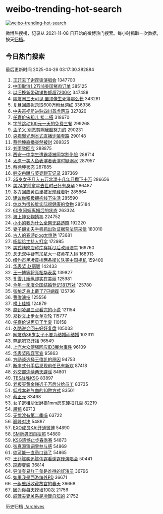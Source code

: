 # weibo-trending-hot-search

[![weibo-trending-hot-search](https://github.com/ameizi/weibo-trending-hot-search/actions/workflows/ci.yml/badge.svg)](https://github.com/ameizi/weibo-trending-hot-search/actions/workflows/ci.yml)

微博热搜榜，记录从 2021-11-08 日开始的微博热门搜索。每小时抓取一次数据，按天[归档](./archives)。

## 今日热门搜索

<!-- BEGIN --> 
最后更新时间 2025-04-26 03:17:30.382884 
1. [王菲去了谢霆锋演唱会](https://s.weibo.com/weibo?q=%23%E7%8E%8B%E8%8F%B2%E5%8E%BB%E4%BA%86%E8%B0%A2%E9%9C%86%E9%94%8B%E6%BC%94%E5%94%B1%E4%BC%9A%23&t=31&band_rank=1&Refer=top) 1347700
1. [中国取消1.2万吨美国猪肉订单](https://s.weibo.com/weibo?q=%23%E4%B8%AD%E5%9B%BD%E5%8F%96%E6%B6%881.2%E4%B8%87%E5%90%A8%E7%BE%8E%E5%9B%BD%E7%8C%AA%E8%82%89%E8%AE%A2%E5%8D%95%23&t=31&band_rank=2&Refer=top) 385125
1. [以旧换新带动销售额超7200亿](https://s.weibo.com/weibo?q=%23%E4%BB%A5%E6%97%A7%E6%8D%A2%E6%96%B0%E5%B8%A6%E5%8A%A8%E9%94%80%E5%94%AE%E9%A2%9D%E8%B6%857200%E4%BA%BF%23&t=31&band_rank=3&Refer=top) 347488
1. [朋友圈三天可见 置顶像生死簿那么长](https://s.weibo.com/weibo?q=%E6%9C%8B%E5%8F%8B%E5%9C%88%E4%B8%89%E5%A4%A9%E5%8F%AF%E8%A7%81%20%E7%BD%AE%E9%A1%B6%E5%83%8F%E7%94%9F%E6%AD%BB%E7%B0%BF%E9%82%A3%E4%B9%88%E9%95%BF&t=31&band_rank=4&Refer=top) 343281
1. [复旦回应拟录取600万粉丝网红](https://s.weibo.com/weibo?q=%23%E5%A4%8D%E6%97%A6%E5%9B%9E%E5%BA%94%E6%8B%9F%E5%BD%95%E5%8F%96600%E4%B8%87%E7%B2%89%E4%B8%9D%E7%BD%91%E7%BA%A2%23&t=31&band_rank=5&Refer=top) 336936
1. [中央巡视组进驻四川首虎落马](https://s.weibo.com/weibo?q=%23%E4%B8%AD%E5%A4%AE%E5%B7%A1%E8%A7%86%E7%BB%84%E8%BF%9B%E9%A9%BB%E5%9B%9B%E5%B7%9D%E9%A6%96%E8%99%8E%E8%90%BD%E9%A9%AC%23&t=31&band_rank=6&Refer=top) 327820
1. [任嘉伦宋祖儿 接二搭](https://s.weibo.com/weibo?q=%E4%BB%BB%E5%98%89%E4%BC%A6%E5%AE%8B%E7%A5%96%E5%84%BF%20%E6%8E%A5%E4%BA%8C%E6%90%AD&t=31&band_rank=7&Refer=top) 318670
1. [字节跳动100元一天的免费三餐](https://s.weibo.com/weibo?q=%E5%AD%97%E8%8A%82%E8%B7%B3%E5%8A%A8100%E5%85%83%E4%B8%80%E5%A4%A9%E7%9A%84%E5%85%8D%E8%B4%B9%E4%B8%89%E9%A4%90&t=31&band_rank=8&Refer=top) 299268
1. [孟子义 别恶剪啊我超努力的](https://s.weibo.com/weibo?q=%E5%AD%9F%E5%AD%90%E4%B9%89%20%E5%88%AB%E6%81%B6%E5%89%AA%E5%95%8A%E6%88%91%E8%B6%85%E5%8A%AA%E5%8A%9B%E7%9A%84&t=31&band_rank=9&Refer=top) 290231
1. [央视曝光剧本式直播诈骗套路](https://s.weibo.com/weibo?q=%23%E5%A4%AE%E8%A7%86%E6%9B%9D%E5%85%89%E5%89%A7%E6%9C%AC%E5%BC%8F%E7%9B%B4%E6%92%AD%E8%AF%88%E9%AA%97%E5%A5%97%E8%B7%AF%23&t=31&band_rank=10&Refer=top) 290148
1. [蔡徐坤直播突然被封](https://s.weibo.com/weibo?q=%23%E8%94%A1%E5%BE%90%E5%9D%A4%E7%9B%B4%E6%92%AD%E7%AA%81%E7%84%B6%E8%A2%AB%E5%B0%81%23&t=31&band_rank=11&Refer=top) 289325
1. [刘雨欣回应](https://s.weibo.com/weibo?q=%E5%88%98%E9%9B%A8%E6%AC%A3%E5%9B%9E%E5%BA%94&t=31&band_rank=12&Refer=top) 288875
1. [西安一中学生遭霸凌被同学割伤脸](https://s.weibo.com/weibo?q=%23%E8%A5%BF%E5%AE%89%E4%B8%80%E4%B8%AD%E5%AD%A6%E7%94%9F%E9%81%AD%E9%9C%B8%E5%87%8C%E8%A2%AB%E5%90%8C%E5%AD%A6%E5%89%B2%E4%BC%A4%E8%84%B8%23&t=31&band_rank=13&Refer=top) 288714
1. [太原一美人鱼表演者表演时疑溺水](https://s.weibo.com/weibo?q=%23%E5%A4%AA%E5%8E%9F%E4%B8%80%E7%BE%8E%E4%BA%BA%E9%B1%BC%E8%A1%A8%E6%BC%94%E8%80%85%E8%A1%A8%E6%BC%94%E6%97%B6%E7%96%91%E6%BA%BA%E6%B0%B4%23&t=31&band_rank=14&Refer=top) 287957
1. [蔡徐坤状态](https://s.weibo.com/weibo?q=%E8%94%A1%E5%BE%90%E5%9D%A4%E7%8A%B6%E6%80%81&t=31&band_rank=15&Refer=top) 287885
1. [韩安冉曝与婆婆聊天记录](https://s.weibo.com/weibo?q=%23%E9%9F%A9%E5%AE%89%E5%86%89%E6%9B%9D%E4%B8%8E%E5%A9%86%E5%A9%86%E8%81%8A%E5%A4%A9%E8%AE%B0%E5%BD%95%23&t=31&band_rank=16&Refer=top) 287369
1. [35岁女子月入五万北漂十几年只攒下十万](https://s.weibo.com/weibo?q=%2335%E5%B2%81%E5%A5%B3%E5%AD%90%E6%9C%88%E5%85%A5%E4%BA%94%E4%B8%87%E5%8C%97%E6%BC%82%E5%8D%81%E5%87%A0%E5%B9%B4%E5%8F%AA%E6%94%92%E4%B8%8B%E5%8D%81%E4%B8%87%23&t=31&band_rank=17&Refer=top) 286656
1. [美24岁前童星去世时已怀有身孕](https://s.weibo.com/weibo?q=%23%E7%BE%8E24%E5%B2%81%E5%89%8D%E7%AB%A5%E6%98%9F%E5%8E%BB%E4%B8%96%E6%97%B6%E5%B7%B2%E6%80%80%E6%9C%89%E8%BA%AB%E5%AD%95%23&t=31&band_rank=18&Refer=top) 286487
1. [多方回应黄瓜里被发现藏着针](https://s.weibo.com/weibo?q=%23%E5%A4%9A%E6%96%B9%E5%9B%9E%E5%BA%94%E9%BB%84%E7%93%9C%E9%87%8C%E8%A2%AB%E5%8F%91%E7%8E%B0%E8%97%8F%E7%9D%80%E9%92%88%23&t=31&band_rank=19&Refer=top) 285864
1. [建议你积极拥抱线下生活](https://s.weibo.com/weibo?q=%23%E5%BB%BA%E8%AE%AE%E4%BD%A0%E7%A7%AF%E6%9E%81%E6%8B%A5%E6%8A%B1%E7%BA%BF%E4%B8%8B%E7%94%9F%E6%B4%BB%23&t=31&band_rank=20&Refer=top) 285590
1. [你以为很长胖实际很健康的食物](https://s.weibo.com/weibo?q=%E4%BD%A0%E4%BB%A5%E4%B8%BA%E5%BE%88%E9%95%BF%E8%83%96%E5%AE%9E%E9%99%85%E5%BE%88%E5%81%A5%E5%BA%B7%E7%9A%84%E9%A3%9F%E7%89%A9&t=31&band_rank=21&Refer=top) 285184
1. [60岁阿姨离婚后的状态](https://s.weibo.com/weibo?q=%2360%E5%B2%81%E9%98%BF%E5%A7%A8%E7%A6%BB%E5%A9%9A%E5%90%8E%E7%9A%84%E7%8A%B6%E6%80%81%23&t=31&band_rank=22&Refer=top) 263324
1. [海上神女鞠婧祎](https://s.weibo.com/weibo?q=%E6%B5%B7%E4%B8%8A%E7%A5%9E%E5%A5%B3%E9%9E%A0%E5%A9%A7%E7%A5%8E&t=31&band_rank=23&Refer=top) 224752
1. [小小的我为什么全网无路透照](https://s.weibo.com/weibo?q=%23%E5%B0%8F%E5%B0%8F%E7%9A%84%E6%88%91%E4%B8%BA%E4%BB%80%E4%B9%88%E5%85%A8%E7%BD%91%E6%97%A0%E8%B7%AF%E9%80%8F%E7%85%A7%23&t=31&band_rank=7&Refer=top) 192220
1. [妻子翻丈夫手机抓出轨证据获法院采信](https://s.weibo.com/weibo?q=%23%E5%A6%BB%E5%AD%90%E7%BF%BB%E4%B8%88%E5%A4%AB%E6%89%8B%E6%9C%BA%E6%8A%93%E5%87%BA%E8%BD%A8%E8%AF%81%E6%8D%AE%E8%8E%B7%E6%B3%95%E9%99%A2%E9%87%87%E4%BF%A1%23&t=31&band_rank=24&Refer=top) 180010
1. [古人的春游plog太惊艳](https://s.weibo.com/weibo?q=%23%E5%8F%A4%E4%BA%BA%E7%9A%84%E6%98%A5%E6%B8%B8plog%E5%A4%AA%E6%83%8A%E8%89%B3%23&t=31&band_rank=25&Refer=top) 173681
1. [杨紫给主持人打伞](https://s.weibo.com/weibo?q=%23%E6%9D%A8%E7%B4%AB%E7%BB%99%E4%B8%BB%E6%8C%81%E4%BA%BA%E6%89%93%E4%BC%9E%23&t=31&band_rank=26&Refer=top) 172985
1. [美式烤肉店称库存耗尽后改用澳牛](https://s.weibo.com/weibo?q=%23%E7%BE%8E%E5%BC%8F%E7%83%A4%E8%82%89%E5%BA%97%E7%A7%B0%E5%BA%93%E5%AD%98%E8%80%97%E5%B0%BD%E5%90%8E%E6%94%B9%E7%94%A8%E6%BE%B3%E7%89%9B%23&t=31&band_rank=8&Refer=top) 169760
1. [念无双中疑有加拿大一枝黄花入镜](https://s.weibo.com/weibo?q=%23%E5%BF%B5%E6%97%A0%E5%8F%8C%E4%B8%AD%E7%96%91%E6%9C%89%E5%8A%A0%E6%8B%BF%E5%A4%A7%E4%B8%80%E6%9E%9D%E9%BB%84%E8%8A%B1%E5%85%A5%E9%95%9C%23&t=31&band_rank=9&Refer=top) 168913
1. [纽约市民凌晨排两条街长队买中国相机](https://s.weibo.com/weibo?q=%23%E7%BA%BD%E7%BA%A6%E5%B8%82%E6%B0%91%E5%87%8C%E6%99%A8%E6%8E%92%E4%B8%A4%E6%9D%A1%E8%A1%97%E9%95%BF%E9%98%9F%E4%B9%B0%E4%B8%AD%E5%9B%BD%E7%9B%B8%E6%9C%BA%23&t=31&band_rank=27&Refer=top) 159400
1. [华表奖 赵丽颖](https://s.weibo.com/weibo?q=%E5%8D%8E%E8%A1%A8%E5%A5%96%20%E8%B5%B5%E4%B8%BD%E9%A2%96&t=31&band_rank=28&Refer=top) 142433
1. [王一博等将亮相华表奖](https://s.weibo.com/weibo?q=%23%E7%8E%8B%E4%B8%80%E5%8D%9A%E7%AD%89%E5%B0%86%E4%BA%AE%E7%9B%B8%E5%8D%8E%E8%A1%A8%E5%A5%96%23&t=31&band_rank=29&Refer=top) 139827
1. [孔雪儿娇纵却实在美丽](https://s.weibo.com/weibo?q=%E5%AD%94%E9%9B%AA%E5%84%BF%E5%A8%87%E7%BA%B5%E5%8D%B4%E5%AE%9E%E5%9C%A8%E7%BE%8E%E4%B8%BD&t=31&band_rank=30&Refer=top) 125981
1. [今年一季度全国结婚登记181万对](https://s.weibo.com/weibo?q=%23%E4%BB%8A%E5%B9%B4%E4%B8%80%E5%AD%A3%E5%BA%A6%E5%85%A8%E5%9B%BD%E7%BB%93%E5%A9%9A%E7%99%BB%E8%AE%B0181%E4%B8%87%E5%AF%B9%23&t=31&band_rank=31&Refer=top) 125780
1. [张柏芝身上戴了7只蝴蝶](https://s.weibo.com/weibo?q=%E5%BC%A0%E6%9F%8F%E8%8A%9D%E8%BA%AB%E4%B8%8A%E6%88%B4%E4%BA%867%E5%8F%AA%E8%9D%B4%E8%9D%B6&t=31&band_rank=32&Refer=top) 125736
1. [曹俊演技](https://s.weibo.com/weibo?q=%E6%9B%B9%E4%BF%8A%E6%BC%94%E6%8A%80&t=31&band_rank=33&Refer=top) 125556
1. [榜上佳婿](https://s.weibo.com/weibo?q=%E6%A6%9C%E4%B8%8A%E4%BD%B3%E5%A9%BF&t=31&band_rank=34&Refer=top) 124879
1. [熬到凌晨三点看完的小说](https://s.weibo.com/weibo?q=%23%E7%86%AC%E5%88%B0%E5%87%8C%E6%99%A8%E4%B8%89%E7%82%B9%E7%9C%8B%E5%AE%8C%E7%9A%84%E5%B0%8F%E8%AF%B4%23&t=31&band_rank=35&Refer=top) 121154
1. [郑钦文止步女单次轮](https://s.weibo.com/weibo?q=%23%E9%83%91%E9%92%A6%E6%96%87%E6%AD%A2%E6%AD%A5%E5%A5%B3%E5%8D%95%E6%AC%A1%E8%BD%AE%23&t=31&band_rank=36&Refer=top) 115777
1. [任嘉伦说再见了半夏](https://s.weibo.com/weibo?q=%23%E4%BB%BB%E5%98%89%E4%BC%A6%E8%AF%B4%E5%86%8D%E8%A7%81%E4%BA%86%E5%8D%8A%E5%A4%8F%23&t=31&band_rank=37&Refer=top) 110158
1. [久酷说会回去好好复盘](https://s.weibo.com/weibo?q=%E4%B9%85%E9%85%B7%E8%AF%B4%E4%BC%9A%E5%9B%9E%E5%8E%BB%E5%A5%BD%E5%A5%BD%E5%A4%8D%E7%9B%98&t=31&band_rank=38&Refer=top) 105033
1. [网友劝36岁女子不要为结婚而结婚](https://s.weibo.com/weibo?q=%23%E7%BD%91%E5%8F%8B%E5%8A%9D36%E5%B2%81%E5%A5%B3%E5%AD%90%E4%B8%8D%E8%A6%81%E4%B8%BA%E7%BB%93%E5%A9%9A%E8%80%8C%E7%BB%93%E5%A9%9A%23&t=31&band_rank=39&Refer=top) 102311
1. [奔跑吧13开播](https://s.weibo.com/weibo?q=%E5%A5%94%E8%B7%91%E5%90%A713%E5%BC%80%E6%92%AD&t=31&band_rank=40&Refer=top) 96549
1. [上汽大众傅强回应ID3展台事件](https://s.weibo.com/weibo?q=%23%E4%B8%8A%E6%B1%BD%E5%A4%A7%E4%BC%97%E5%82%85%E5%BC%BA%E5%9B%9E%E5%BA%94ID3%E5%B1%95%E5%8F%B0%E4%BA%8B%E4%BB%B6%23&t=31&band_rank=41&Refer=top) 96109
1. [华表奖阵容官宣](https://s.weibo.com/weibo?q=%E5%8D%8E%E8%A1%A8%E5%A5%96%E9%98%B5%E5%AE%B9%E5%AE%98%E5%AE%A3&t=31&band_rank=42&Refer=top) 95863
1. [方励谈选择王俊凯的原因](https://s.weibo.com/weibo?q=%23%E6%96%B9%E5%8A%B1%E8%B0%88%E9%80%89%E6%8B%A9%E7%8E%8B%E4%BF%8A%E5%87%AF%E7%9A%84%E5%8E%9F%E5%9B%A0%23&t=31&band_rank=43&Refer=top) 94753
1. [断崖式分手后发现前任已有新欢](https://s.weibo.com/weibo?q=%E6%96%AD%E5%B4%96%E5%BC%8F%E5%88%86%E6%89%8B%E5%90%8E%E5%8F%91%E7%8E%B0%E5%89%8D%E4%BB%BB%E5%B7%B2%E6%9C%89%E6%96%B0%E6%AC%A2&t=31&band_rank=44&Refer=top) 87418
1. [外交部连续两天辟谣](https://s.weibo.com/weibo?q=%23%E5%A4%96%E4%BA%A4%E9%83%A8%E8%BF%9E%E7%BB%AD%E4%B8%A4%E5%A4%A9%E8%BE%9F%E8%B0%A3%23&t=31&band_rank=45&Refer=top) 84801
1. [TES战胜KSG](https://s.weibo.com/weibo?q=%23TES%E6%88%98%E8%83%9CKSG%23&t=31&band_rank=46&Refer=top) 83897
1. [老板买黄金赚近千万后分给员工](https://s.weibo.com/weibo?q=%23%E8%80%81%E6%9D%BF%E4%B9%B0%E9%BB%84%E9%87%91%E8%B5%9A%E8%BF%91%E5%8D%83%E4%B8%87%E5%90%8E%E5%88%86%E7%BB%99%E5%91%98%E5%B7%A5%23&t=31&band_rank=47&Refer=top) 83735
1. [低成本养气血的10种方式](https://s.weibo.com/weibo?q=%23%E4%BD%8E%E6%88%90%E6%9C%AC%E5%85%BB%E6%B0%94%E8%A1%80%E7%9A%8410%E7%A7%8D%E6%96%B9%E5%BC%8F%23&t=31&band_rank=48&Refer=top) 83501
1. [蔡正元](https://s.weibo.com/weibo?q=%E8%94%A1%E6%AD%A3%E5%85%83&t=31&band_rank=49&Refer=top) 83468
1. [女子退租沙发磨损1mm房东硬扣几百](https://s.weibo.com/weibo?q=%23%E5%A5%B3%E5%AD%90%E9%80%80%E7%A7%9F%E6%B2%99%E5%8F%91%E7%A3%A8%E6%8D%9F1mm%E6%88%BF%E4%B8%9C%E7%A1%AC%E6%89%A3%E5%87%A0%E7%99%BE%23&t=31&band_rank=50&Refer=top) 82219
1. [超鹅](https://s.weibo.com/weibo?q=%E8%B6%85%E9%B9%85&t=31&band_rank=31&Refer=top) 69713
1. [无忧渡有第二季吗](https://s.weibo.com/weibo?q=%23%E6%97%A0%E5%BF%A7%E6%B8%A1%E6%9C%89%E7%AC%AC%E4%BA%8C%E5%AD%A3%E5%90%97%23&t=31&band_rank=36&Refer=top) 63722
1. [巅峰对决](https://s.weibo.com/weibo?q=%E5%B7%85%E5%B3%B0%E5%AF%B9%E5%86%B3&t=31&band_rank=42&Refer=top) 54897
1. [EXO成员KAI开通微博](https://s.weibo.com/weibo?q=%23EXO%E6%88%90%E5%91%98KAI%E5%BC%80%E9%80%9A%E5%BE%AE%E5%8D%9A%23&t=31&band_rank=44&Refer=top) 54890
1. [SM新男团自拍照](https://s.weibo.com/weibo?q=%23SM%E6%96%B0%E7%94%B7%E5%9B%A2%E8%87%AA%E6%8B%8D%E7%85%A7%23&t=31&band_rank=46&Refer=top) 54880
1. [KSG遗憾止步春季赛](https://s.weibo.com/weibo?q=%23KSG%E9%81%97%E6%86%BE%E6%AD%A2%E6%AD%A5%E6%98%A5%E5%AD%A3%E8%B5%9B%23&t=31&band_rank=48&Refer=top) 54873
1. [张真源猜词零参与感](https://s.weibo.com/weibo?q=%E5%BC%A0%E7%9C%9F%E6%BA%90%E7%8C%9C%E8%AF%8D%E9%9B%B6%E5%8F%82%E4%B8%8E%E6%84%9F&t=31&band_rank=49&Refer=top) 54869
1. [你可能一直忌口错了](https://s.weibo.com/weibo?q=%23%E4%BD%A0%E5%8F%AF%E8%83%BD%E4%B8%80%E7%9B%B4%E5%BF%8C%E5%8F%A3%E9%94%99%E4%BA%86%23&t=31&band_rank=50&Refer=top) 54865
1. [王菲陈奕迅陈伟霆看谢霆锋演唱会](https://s.weibo.com/weibo?q=%E7%8E%8B%E8%8F%B2%E9%99%88%E5%A5%95%E8%BF%85%E9%99%88%E4%BC%9F%E9%9C%86%E7%9C%8B%E8%B0%A2%E9%9C%86%E9%94%8B%E6%BC%94%E5%94%B1%E4%BC%9A&t=31&band_rank=23&Refer=top) 50441
1. [跺脚变装](https://s.weibo.com/weibo?q=%E8%B7%BA%E8%84%9A%E5%8F%98%E8%A3%85&t=31&band_rank=38&Refer=top) 36814
1. [导演夸易烊千玺是难得的好演员](https://s.weibo.com/weibo?q=%23%E5%AF%BC%E6%BC%94%E5%A4%B8%E6%98%93%E7%83%8A%E5%8D%83%E7%8E%BA%E6%98%AF%E9%9A%BE%E5%BE%97%E7%9A%84%E5%A5%BD%E6%BC%94%E5%91%98%23&t=31&band_rank=40&Refer=top) 36796
1. [如果我是西游编外PD](https://s.weibo.com/weibo?q=%23%E5%A6%82%E6%9E%9C%E6%88%91%E6%98%AF%E8%A5%BF%E6%B8%B8%E7%BC%96%E5%A4%96PD%23&t=31&band_rank=49&Refer=top) 36671
1. [一组壁纸收藏故宫的春天](https://s.weibo.com/weibo?q=%23%E4%B8%80%E7%BB%84%E5%A3%81%E7%BA%B8%E6%94%B6%E8%97%8F%E6%95%85%E5%AE%AB%E7%9A%84%E6%98%A5%E5%A4%A9%23&t=31&band_rank=50&Refer=top) 36668
1. [因为你每天摸墙100次](https://s.weibo.com/weibo?q=%E5%9B%A0%E4%B8%BA%E4%BD%A0%E6%AF%8F%E5%A4%A9%E6%91%B8%E5%A2%99100%E6%AC%A1&t=31&band_rank=46&Refer=top) 21756
1. [戚薇夫妻关系是冷暖自知的](https://s.weibo.com/weibo?q=%E6%88%9A%E8%96%87%E5%A4%AB%E5%A6%BB%E5%85%B3%E7%B3%BB%E6%98%AF%E5%86%B7%E6%9A%96%E8%87%AA%E7%9F%A5%E7%9A%84&t=31&band_rank=47&Refer=top) 21752
<!-- END -->

历史归档 [./archives](./archives)

